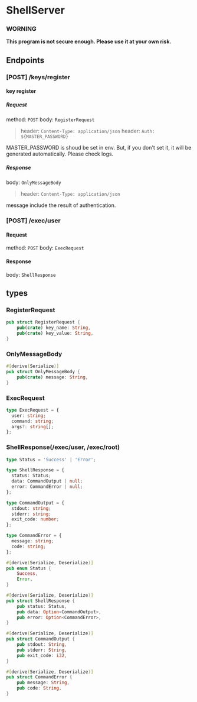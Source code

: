 # ShellServer

### WORNING

**This program is not secure enough. Please use it at your own risk.**

## Endpoints

### [POST] /keys/register

#### key register

##### Request

method: `POST`
body: `RegisterRequest`

> header: `Content-Type: application/json`
> header: `Auth: ${MASTER_PASSWORD}`

MASTER_PASSWORD is shoud be set in env. But, if you don't set it, it will be generated automatically. Please check logs.

##### Response

body: `OnlyMessageBody`

> header: `Content-Type: application/json`

message include the result of authentication.

### [POST] /exec/user

#### Request

method: `POST`
body: `ExecRequest`

#### Response

body: `ShellResponse`

## types

### RegisterRequest

```rs
pub struct RegisterRequest {
    pub(crate) key_name: String,
    pub(crate) key_value: String,
}
```

### OnlyMessageBody

```rs
#[derive(Serialize)]
pub struct OnlyMessageBody {
    pub(crate) message: String,
}
```

### ExecRequest

```ts
type ExecRequest = {
  user: string;
  command: string;
  args?: string[];
};
```

### ShellResponse(/exec/user, /exec/root)

```ts
type Status = 'Success' | 'Error';

type ShellResponse = {
  status: Status;
  data: CommandOutput | null;
  error: CommandError | null;
};

type CommandOutput = {
  stdout: string;
  stderr: string;
  exit_code: number;
};

type CommandError = {
  message: string;
  code: string;
};
```

```rs
#[derive(Serialize, Deserialize)]
pub enum Status {
    Success,
    Error,
}

#[derive(Serialize, Deserialize)]
pub struct ShellResponse {
    pub status: Status,
    pub data: Option<CommandOutput>,
    pub error: Option<CommandError>,
}

#[derive(Serialize, Deserialize)]
pub struct CommandOutput {
    pub stdout: String,
    pub stderr: String,
    pub exit_code: i32,
}

#[derive(Serialize, Deserialize)]
pub struct CommandError {
    pub message: String,
    pub code: String,
}
```

